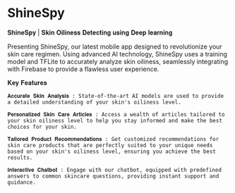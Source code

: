 # ShineSpy
𝐒𝐡𝐢𝐧𝐞𝐒𝐩𝐲 | 𝐒𝐤𝐢𝐧 𝐎𝐢𝐥𝐢𝐧𝐞𝐬𝐬 𝐃𝐞𝐭𝐞𝐜𝐭𝐢𝐧𝐠 𝐮𝐬𝐢𝐧𝐠 𝐃𝐞𝐞𝐩 𝐥𝐞𝐚𝐫𝐧𝐢𝐧𝐠

Presenting ShineSpy, our latest mobile app designed to revolutionize your skin care regimen. Using advanced AI technology, ShineSpy uses a training model and TFLite to accurately analyze skin oiliness, seamlessly integrating with Firebase to provide a flawless user experience.

𝐊𝐞𝐲 𝐅𝐞𝐚𝐭𝐮𝐫𝐞𝐬

    𝐀𝐜𝐜𝐮𝐫𝐚𝐭𝐞 𝐒𝐤𝐢𝐧 𝐀𝐧𝐚𝐥𝐲𝐬𝐢𝐬 : State-of-the-art AI models are used to provide a detailed understanding of your skin's oiliness level.

    𝐏𝐞𝐫𝐬𝐨𝐧𝐚𝐥𝐢𝐳𝐞𝐝 𝐒𝐤𝐢𝐧 𝐂𝐚𝐫𝐞 𝐀𝐫𝐭𝐢𝐜𝐥𝐞𝐬 : Access a wealth of articles tailored to your skin oiliness level to help you stay informed and make the best choices for your skin.

    𝐓𝐚𝐢𝐥𝐨𝐫𝐞𝐝 𝐏𝐫𝐨𝐝𝐮𝐜𝐭 𝐑𝐞𝐜𝐨𝐦𝐦𝐞𝐧𝐝𝐚𝐭𝐢𝐨𝐧𝐬 : Get customized recommendations for skin care products that are perfectly suited to your unique needs based on your skin's oiliness level, ensuring you achieve the best results.

    𝐈𝐧𝐭𝐞𝐫𝐚𝐜𝐭𝐢𝐯𝐞 𝐂𝐡𝐚𝐭𝐛𝐨𝐭 : Engage with our chatbot, equipped with predefined answers to common skincare questions, providing instant support and guidance.
